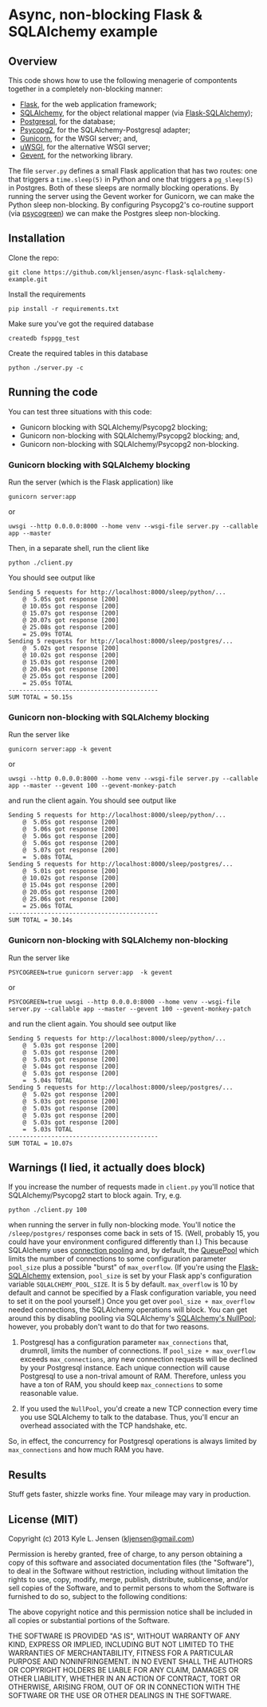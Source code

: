 Async, non-blocking Flask & SQLAlchemy example
==============================================

## Overview

This code shows how to use the following menagerie of compontents
together in a completely non-blocking manner:

* [Flask](http://flask.pocoo.org/), for the web application framework;
* [SQLAlchemy](http://www.sqlalchemy.org/), for the object relational mapper (via [Flask-SQLAlchemy](https://github.com/mitsuhiko/flask-sqlalchemy));
* [Postgresql](http://www.postgresql.org/), for the database;
* [Psycopg2](http://initd.org/psycopg/), for the SQLAlchemy-Postgresql adapter;
* [Gunicorn](http://gunicorn.org/), for the WSGI server; and,
* [uWSGI](http://projects.unbit.it/uwsgi/), for the alternative WSGI server;
* [Gevent](http://www.gevent.org/), for the networking library.

The file `server.py` defines a small Flask application that has
two routes: one that triggers a `time.sleep(5)` in Python and one that
triggers a `pg_sleep(5)` in Postgres.  Both of these sleeps are normally
blocking operations.  By running the server using the Gevent
worker for Gunicorn, we can make the Python sleep non-blocking.
By configuring Psycopg2's co-routine support (via
[psycogreen](https://bitbucket.org/dvarrazzo/psycogreen)) we 
can make the Postgres sleep non-blocking.


## Installation

Clone the repo:

	git clone https://github.com/kljensen/async-flask-sqlalchemy-example.git

Install the requirements

	pip install -r requirements.txt

Make sure you've got the required database

	createdb fsppgg_test

Create the required tables in this database

	python ./server.py -c


## Running the code

You can test three situations with this code:
 * Gunicorn blocking with SQLAlchemy/Psycopg2 blocking;
 * Gunicorn non-blocking with SQLAlchemy/Psycopg2 blocking; and,
 * Gunicorn non-blocking with SQLAlchemy/Psycopg2 non-blocking.

### Gunicorn blocking with SQLAlchemy blocking

Run the server (which is the Flask application) like

	gunicorn server:app

or

    uwsgi --http 0.0.0.0:8000 --home venv --wsgi-file server.py --callable app --master

Then, in a separate shell, run the client like

	python ./client.py

You should see output like

	Sending 5 requests for http://localhost:8000/sleep/python/...
		@  5.05s got response [200]
		@ 10.05s got response [200]
		@ 15.07s got response [200]
		@ 20.07s got response [200]
		@ 25.08s got response [200]
		= 25.09s TOTAL
	Sending 5 requests for http://localhost:8000/sleep/postgres/...
		@  5.02s got response [200]
		@ 10.02s got response [200]
		@ 15.03s got response [200]
		@ 20.04s got response [200]
		@ 25.05s got response [200]
		= 25.05s TOTAL
	------------------------------------------
	SUM TOTAL = 50.15s


### Gunicorn non-blocking with SQLAlchemy blocking

Run the server like

	gunicorn server:app -k gevent

or

    uwsgi --http 0.0.0.0:8000 --home venv --wsgi-file server.py --callable app --master --gevent 100 --gevent-monkey-patch

and run the client again.   You should see output like

	Sending 5 requests for http://localhost:8000/sleep/python/...
		@  5.05s got response [200]
		@  5.06s got response [200]
		@  5.06s got response [200]
		@  5.06s got response [200]
		@  5.07s got response [200]
		=  5.08s TOTAL
	Sending 5 requests for http://localhost:8000/sleep/postgres/...
		@  5.01s got response [200]
		@ 10.02s got response [200]
		@ 15.04s got response [200]
		@ 20.05s got response [200]
		@ 25.06s got response [200]
		= 25.06s TOTAL
	------------------------------------------
	SUM TOTAL = 30.14s
	 

### Gunicorn non-blocking with SQLAlchemy non-blocking

Run the server like

	PSYCOGREEN=true gunicorn server:app  -k gevent 

or

    PSYCOGREEN=true uwsgi --http 0.0.0.0:8000 --home venv --wsgi-file server.py --callable app --master --gevent 100 --gevent-monkey-patch

and run the client again.   You should see output like

	Sending 5 requests for http://localhost:8000/sleep/python/...
		@  5.03s got response [200]
		@  5.03s got response [200]
		@  5.03s got response [200]
		@  5.04s got response [200]
		@  5.03s got response [200]
		=  5.04s TOTAL
	Sending 5 requests for http://localhost:8000/sleep/postgres/...
		@  5.02s got response [200]
		@  5.03s got response [200]
		@  5.03s got response [200]
		@  5.03s got response [200]
		@  5.03s got response [200]
		=  5.03s TOTAL
	------------------------------------------
	SUM TOTAL = 10.07s


## Warnings (I lied, it actually does block)

If you increase the number of requests made in `client.py` you'll notice
that SQLAlchemy/Psycopg2 start to block again.  Try, e.g.

	python ./client.py 100

when running the server in fully non-blocking mode.  You'll notice the `/sleep/postgres/` 
responses come back in sets of 15. (Well, probably 15, you could have your
environment configured differently than I.)  This because SQLAlchemy uses
[connection pooling](http://docs.sqlalchemy.org/en/latest/core/pooling.html)
and, by default, the [QueuePool](http://docs.sqlalchemy.org/en/latest/core/pooling.html#sqlalchemy.pool.QueuePool)
which limits the number of connections to some configuration parameter
`pool_size` plus a possible "burst" of `max_overflow`.  (If you're using 
the [Flask-SQLAlchemy](https://github.com/mitsuhiko/flask-sqlalchemy)
extension, `pool_size` is set by your Flask app's configuration variable
`SQLALCHEMY_POOL_SIZE`.  It is 5 by default.  `max_overflow` is 10 by
default and cannot be specified by a Flask configuration variable, you need
to set it on the pool yourself.) Once you get over
`pool_size + max_overflow` needed connections, the SQLAlchemy operations
will block.  You can get around this by disabling pooling via SQLAlchemy's
[SQLAlchemy's NullPool](http://docs.sqlalchemy.org/en/latest/core/pooling.html#sqlalchemy.pool.NullPool);
however, you probably don't want to do that for two reasons.  

1.  Postgresql has a configuration parameter `max_connections` that, drumroll, limits the
number of connections.  If `pool_size + max_overflow` exceeds `max_connections`,
any new connection requests will be declined by your Postgresql instance.
Each unique connection will cause Postgresql to use a non-trival amount of
RAM.  Therefore, unless you have a ton of RAM, you should keep `max_connections`
to some reasonable value.

2.  If you used the `NullPool`, you'd create a new TCP connection every
time you use SQLAlchemy to talk to the database.  Thus, you'll encur an
overhead  associated with the TCP handshake, etc.

So, in effect, the concurrency for Postgresql operations is always
limited by `max_connections` and how much RAM you have.


## Results

Stuff gets faster, shizzle works fine.  Your mileage may vary in production.  


## License (MIT)

Copyright (c) 2013 Kyle L. Jensen (kljensen@gmail.com)

Permission is hereby granted, free of charge, to any person obtaining
a copy of this software and associated documentation files (the
"Software"), to deal in the Software without restriction, including
without limitation the rights to use, copy, modify, merge, publish,
distribute, sublicense, and/or sell copies of the Software, and to
permit persons to whom the Software is furnished to do so, subject to
the following conditions:

The above copyright notice and this permission notice shall be
included in all copies or substantial portions of the Software.

THE SOFTWARE IS PROVIDED "AS IS", WITHOUT WARRANTY OF ANY KIND,
EXPRESS OR IMPLIED, INCLUDING BUT NOT LIMITED TO THE WARRANTIES OF
MERCHANTABILITY, FITNESS FOR A PARTICULAR PURPOSE AND NONINFRINGEMENT.
IN NO EVENT SHALL THE AUTHORS OR COPYRIGHT HOLDERS BE LIABLE FOR ANY
CLAIM, DAMAGES OR OTHER LIABILITY, WHETHER IN AN ACTION OF CONTRACT,
TORT OR OTHERWISE, ARISING FROM, OUT OF OR IN CONNECTION WITH THE
SOFTWARE OR THE USE OR OTHER DEALINGS IN THE SOFTWARE.
